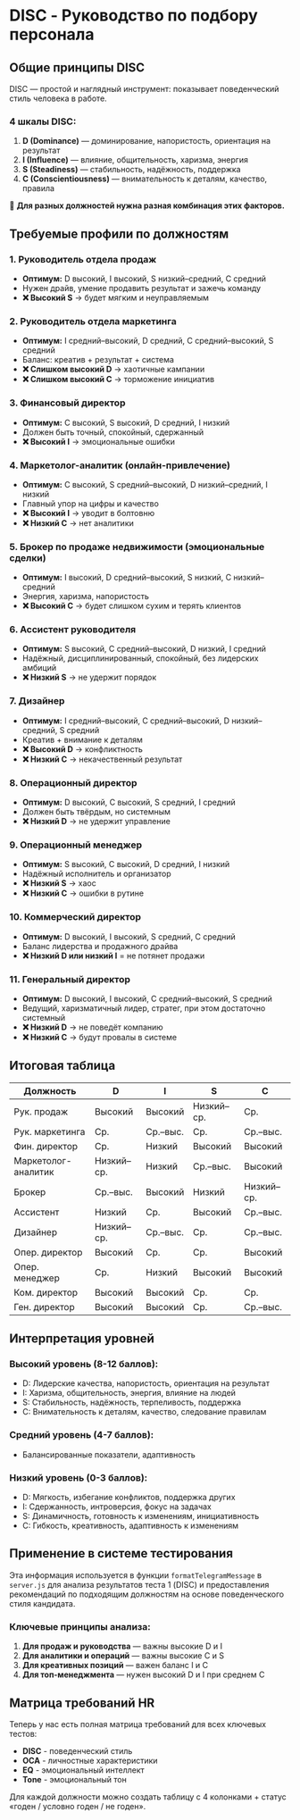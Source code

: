 # DISC - Руководство по подбору персонала

## Общие принципы DISC

DISC — простой и наглядный инструмент: показывает поведенческий стиль человека в работе.

### 4 шкалы DISC:

1. **D (Dominance)** — доминирование, напористость, ориентация на результат
2. **I (Influence)** — влияние, общительность, харизма, энергия  
3. **S (Steadiness)** — стабильность, надёжность, поддержка
4. **C (Conscientiousness)** — внимательность к деталям, качество, правила

📌 **Для разных должностей нужна разная комбинация этих факторов.**

## Требуемые профили по должностям

### 1. Руководитель отдела продаж
- **Оптимум:** D высокий, I высокий, S низкий–средний, C средний
- Нужен драйв, умение продавить результат и зажечь команду
- **❌ Высокий S** → будет мягким и неуправляемым

### 2. Руководитель отдела маркетинга
- **Оптимум:** I средний–высокий, D средний, C средний–высокий, S средний
- Баланс: креатив + результат + система
- **❌ Слишком высокий D** → хаотичные кампании
- **❌ Слишком высокий C** → торможение инициатив

### 3. Финансовый директор
- **Оптимум:** C высокий, S высокий, D средний, I низкий
- Должен быть точный, спокойный, сдержанный
- **❌ Высокий I** → эмоциональные ошибки

### 4. Маркетолог-аналитик (онлайн-привлечение)
- **Оптимум:** C высокий, S средний–высокий, D низкий–средний, I низкий
- Главный упор на цифры и качество
- **❌ Высокий I** → уводит в болтовню
- **❌ Низкий C** → нет аналитики

### 5. Брокер по продаже недвижимости (эмоциональные сделки)
- **Оптимум:** I высокий, D средний–высокий, S низкий, C низкий–средний
- Энергия, харизма, напористость
- **❌ Высокий C** → будет слишком сухим и терять клиентов

### 6. Ассистент руководителя
- **Оптимум:** S высокий, C средний–высокий, D низкий, I средний
- Надёжный, дисциплинированный, спокойный, без лидерских амбиций
- **❌ Низкий S** → не удержит порядок

### 7. Дизайнер
- **Оптимум:** I средний–высокий, C средний–высокий, D низкий–средний, S средний
- Креатив + внимание к деталям
- **❌ Высокий D** → конфликтность
- **❌ Низкий C** → некачественный результат

### 8. Операционный директор
- **Оптимум:** D высокий, C высокий, S средний, I средний
- Должен быть твёрдым, но системным
- **❌ Низкий D** → не удержит управление

### 9. Операционный менеджер
- **Оптимум:** S высокий, C высокий, D средний, I низкий
- Надёжный исполнитель и организатор
- **❌ Низкий S** → хаос
- **❌ Низкий C** → ошибки в рутине

### 10. Коммерческий директор
- **Оптимум:** D высокий, I высокий, S средний, C средний
- Баланс лидерства и продажного драйва
- **❌ Низкий D или низкий I** = не потянет продажи

### 11. Генеральный директор
- **Оптимум:** D высокий, I высокий, C средний–высокий, S средний
- Ведущий, харизматичный лидер, стратег, при этом достаточно системный
- **❌ Низкий D** → не поведёт компанию
- **❌ Низкий C** → будут провалы в системе

## Итоговая таблица

| Должность | D | I | S | C |
|-----------|---|---|---|---|
| Рук. продаж | Высокий | Высокий | Низкий–ср. | Ср. |
| Рук. маркетинга | Ср. | Ср.–выс. | Ср. | Ср.–выс. |
| Фин. директор | Ср. | Низкий | Высокий | Высокий |
| Маркетолог-аналитик | Низкий–ср. | Низкий | Ср.–выс. | Высокий |
| Брокер | Ср.–выс. | Высокий | Низкий | Низкий–ср. |
| Ассистент | Низкий | Ср. | Высокий | Ср.–выс. |
| Дизайнер | Низкий–ср. | Ср.–выс. | Ср. | Ср.–выс. |
| Опер. директор | Высокий | Ср. | Ср. | Высокий |
| Опер. менеджер | Ср. | Низкий | Высокий | Высокий |
| Ком. директор | Высокий | Высокий | Ср. | Ср. |
| Ген. директор | Высокий | Высокий | Ср. | Ср.–выс. |

## Интерпретация уровней

### Высокий уровень (8-12 баллов):
- D: Лидерские качества, напористость, ориентация на результат
- I: Харизма, общительность, энергия, влияние на людей
- S: Стабильность, надёжность, терпеливость, поддержка
- C: Внимательность к деталям, качество, следование правилам

### Средний уровень (4-7 баллов):
- Балансированные показатели, адаптивность

### Низкий уровень (0-3 баллов):
- D: Мягкость, избегание конфликтов, поддержка других
- I: Сдержанность, интроверсия, фокус на задачах
- S: Динамичность, готовность к изменениям, инициативность
- C: Гибкость, креативность, адаптивность к изменениям

## Применение в системе тестирования

Эта информация используется в функции `formatTelegramMessage` в `server.js` для анализа результатов теста 1 (DISC) и предоставления рекомендаций по подходящим должностям на основе поведенческого стиля кандидата.

### Ключевые принципы анализа:
1. **Для продаж и руководства** — важны высокие D и I
2. **Для аналитики и операций** — важны высокие C и S  
3. **Для креативных позиций** — важен баланс I и C
4. **Для топ-менеджмента** — нужен высокий D и I при среднем C

## Матрица требований HR

Теперь у нас есть полная матрица требований для всех ключевых тестов:
- **DISC** - поведенческий стиль
- **OCA** - личностные характеристики  
- **EQ** - эмоциональный интеллект
- **Tone** - эмоциональный тон

Для каждой должности можно создать таблицу с 4 колонками + статус «годен / условно годен / не годен».
